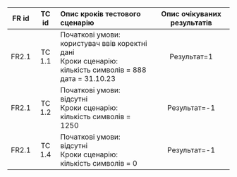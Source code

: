 |FR id|TC id|Опис кроків тестового сценарію|Опис очікуваних результатів|
|:-----:|:-----:|:-----|:-----:|
|FR2.1|TC 1.1|Початкові умови: користувач ввів коректні дані<br> Кроки сценарію:<br> кількість символів = 888<br> дата = 31.10.23|Результат=1|
|FR2.1|TC 1.2|Початкові умови: відсутні<br> Кроки сценарію:<br> кількість символів = 1250|Результат=-1|
|FR2.1|TC 1.4|Початкові умови: відсутні<br> Кроки сценарію:<br> кількість символів = 0|Результат=-1|

